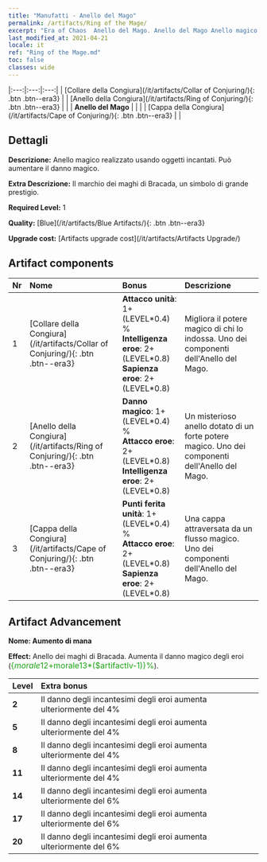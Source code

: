 ```yaml
---
title: "Manufatti - Anello del Mago"
permalink: /artifacts/Ring of the Mage/
excerpt: "Era of Chaos  Anello del Mago. Anello del Mago Anello magico realizzato usando oggetti incantati. Può aumentare il danno magico."
last_modified_at: 2021-04-21
locale: it
ref: "Ring of the Mage.md"
toc: false
classes: wide
---
```


  |:---:|:---:|:---:| 
  | [Collare della Congiura](/it/artifacts/Collar of Conjuring/){: .btn .btn--era3} |   | [Anello della Congiura](/it/artifacts/Ring of Conjuring/){: .btn .btn--era3} | 
  |   | **Anello del Mago** |  | 
  |   | [Cappa della Congiura](/it/artifacts/Cape of Conjuring/){: .btn .btn--era3} |   | 


## Dettagli

 **Descrizione:** Anello magico realizzato usando oggetti incantati. Può aumentare il danno magico.

 **Extra Descrizione:** Il marchio dei maghi di Bracada, un simbolo di grande prestigio.

 **Required Level:** 1

 **Quality:** [Blue](/it/artifacts/Blue Artifacts/){: .btn .btn--era3}

 **Upgrade cost:** [Artifacts upgrade cost](/it/artifacts/Artifacts Upgrade/)



## Artifact components

  | Nr |    Nome    |   Bonus | Descrizione | 
  |:---|:-----------|:--------|:------------| 
  | 1 | [Collare della Congiura](/it/artifacts/Collar of Conjuring/){: .btn .btn--era3} | **Attacco unità**: 1+(LEVEL\*0.4) %<br/>**Intelligenza eroe**: 2+(LEVEL\*0.8)<br/>**Sapienza eroe**: 2+(LEVEL\*0.8) | Migliora il potere magico di chi lo indossa. Uno dei componenti dell'Anello del Mago. | 
  | 2 | [Anello della Congiura](/it/artifacts/Ring of Conjuring/){: .btn .btn--era3} | **Danno magico**: 1+(LEVEL\*0.4) %<br/>**Attacco eroe**: 2+(LEVEL\*0.8)<br/>**Intelligenza eroe**: 2+(LEVEL\*0.8) | Un misterioso anello dotato di un forte potere magico. Uno dei componenti dell'Anello del Mago. | 
  | 3 | [Cappa della Congiura](/it/artifacts/Cape of Conjuring/){: .btn .btn--era3} | **Punti ferita unità**: 1+(LEVEL\*0.4) %<br/>**Attacco eroe**: 2+(LEVEL\*0.8)<br/>**Sapienza eroe**: 2+(LEVEL\*0.8) | Una cappa attraversata da un flusso magico. Uno dei componenti dell'Anello del Mago. | 


## Artifact Advancement

 **Nome: Aumento di mana**

 **Effect:** Anello dei maghi di Bracada. Aumenta il danno magico degli eroi (<span style="color: #1ca216;font-size:16px">{$morale12+$morale13*($artifactlv-1)}%</span>).

  |  Level  |    Extra bonus  | 
  |:--------|:----------------| 
  | **2** | Il danno degli incantesimi degli eroi aumenta ulteriormente del 4% | 
  | **5** | Il danno degli incantesimi degli eroi aumenta ulteriormente del 4% | 
  | **8** | Il danno degli incantesimi degli eroi aumenta ulteriormente del 4% | 
  | **11** | Il danno degli incantesimi degli eroi aumenta ulteriormente del 4% | 
  | **14** | Il danno degli incantesimi degli eroi aumenta ulteriormente del 6% | 
  | **17** | Il danno degli incantesimi degli eroi aumenta ulteriormente del 6% | 
  | **20** | Il danno degli incantesimi degli eroi aumenta ulteriormente del 6% | 
